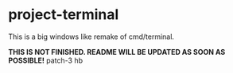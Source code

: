 # project-terminal
This is a big windows like remake of cmd/terminal.

**THIS IS NOT FINISHED. README WILL BE UPDATED AS SOON AS POSSIBLE!**
patch-3
hb